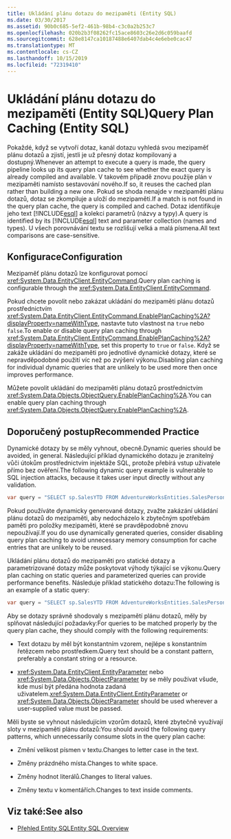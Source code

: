 ```yaml
---
title: Ukládání plánu dotazu do mezipaměti (Entity SQL)
ms.date: 03/30/2017
ms.assetid: 90b0c685-5ef2-461b-98b4-c3c0a2b253c7
ms.openlocfilehash: 020b2b3f08262fc15ace8603c26e2d6c059baafd
ms.sourcegitcommit: 628e8147ca10187488e6407dab4c4e6ebe0cac47
ms.translationtype: MT
ms.contentlocale: cs-CZ
ms.lasthandoff: 10/15/2019
ms.locfileid: "72319410"
---
```

# <a name="query-plan-caching-entity-sql"></a><span data-ttu-id="c1383-102">Ukládání plánu dotazu do mezipaměti (Entity SQL)</span><span class="sxs-lookup"><span data-stu-id="c1383-102">Query Plan Caching (Entity SQL)</span></span>
<span data-ttu-id="c1383-103">Pokaždé, když se vytvoří dotaz, kanál dotazu vyhledá svou mezipaměť plánu dotazů a zjistí, jestli je už přesný dotaz kompilovaný a dostupný.</span><span class="sxs-lookup"><span data-stu-id="c1383-103">Whenever an attempt to execute a query is made, the query pipeline looks up its query plan cache to see whether the exact query is already compiled and available.</span></span> <span data-ttu-id="c1383-104">V takovém případě znovu použije plán v mezipaměti namísto sestavování nového.</span><span class="sxs-lookup"><span data-stu-id="c1383-104">If so, it reuses the cached plan rather than building a new one.</span></span> <span data-ttu-id="c1383-105">Pokud se shoda nenajde v mezipaměti plánu dotazů, dotaz se zkompiluje a uloží do mezipaměti.</span><span class="sxs-lookup"><span data-stu-id="c1383-105">If a match is not found in the query plan cache, the query is compiled and cached.</span></span> <span data-ttu-id="c1383-106">Dotaz identifikuje jeho text [!INCLUDE[esql](../../../../../../includes/esql-md.md)] a kolekci parametrů (názvy a typy).</span><span class="sxs-lookup"><span data-stu-id="c1383-106">A query is identified by its [!INCLUDE[esql](../../../../../../includes/esql-md.md)] text and parameter collection (names and types).</span></span> <span data-ttu-id="c1383-107">U všech porovnávání textu se rozlišují velká a malá písmena.</span><span class="sxs-lookup"><span data-stu-id="c1383-107">All text comparisons are case-sensitive.</span></span>  
  
## <a name="configuration"></a><span data-ttu-id="c1383-108">Konfigurace</span><span class="sxs-lookup"><span data-stu-id="c1383-108">Configuration</span></span>  
 <span data-ttu-id="c1383-109">Mezipaměť plánu dotazů lze konfigurovat pomocí <xref:System.Data.EntityClient.EntityCommand>.</span><span class="sxs-lookup"><span data-stu-id="c1383-109">Query plan caching is configurable through the <xref:System.Data.EntityClient.EntityCommand>.</span></span>  
  
 <span data-ttu-id="c1383-110">Pokud chcete povolit nebo zakázat ukládání do mezipaměti plánu dotazů prostřednictvím <xref:System.Data.EntityClient.EntityCommand.EnablePlanCaching%2A?displayProperty=nameWithType>, nastavte tuto vlastnost na `true` nebo `false`.</span><span class="sxs-lookup"><span data-stu-id="c1383-110">To enable or disable query plan caching through <xref:System.Data.EntityClient.EntityCommand.EnablePlanCaching%2A?displayProperty=nameWithType>, set this property to `true` or `false`.</span></span> <span data-ttu-id="c1383-111">Když se zakáže ukládání do mezipaměti pro jednotlivé dynamické dotazy, které se nepravděpodobné použití víc než po zvýšení výkonu.</span><span class="sxs-lookup"><span data-stu-id="c1383-111">Disabling plan caching for individual dynamic queries that are unlikely to be used more then once improves performance.</span></span>  
  
 <span data-ttu-id="c1383-112">Můžete povolit ukládání do mezipaměti plánu dotazů prostřednictvím <xref:System.Data.Objects.ObjectQuery.EnablePlanCaching%2A>.</span><span class="sxs-lookup"><span data-stu-id="c1383-112">You can enable query plan caching through <xref:System.Data.Objects.ObjectQuery.EnablePlanCaching%2A>.</span></span>  
  
## <a name="recommended-practice"></a><span data-ttu-id="c1383-113">Doporučený postup</span><span class="sxs-lookup"><span data-stu-id="c1383-113">Recommended Practice</span></span>  
 <span data-ttu-id="c1383-114">Dynamické dotazy by se měly vyhnout, obecně.</span><span class="sxs-lookup"><span data-stu-id="c1383-114">Dynamic queries should be avoided, in general.</span></span> <span data-ttu-id="c1383-115">Následující příklad dynamického dotazu je zranitelný vůči útokům prostřednictvím injektáže SQL, protože přebírá vstup uživatele přímo bez ověření.</span><span class="sxs-lookup"><span data-stu-id="c1383-115">The following dynamic query example is vulnerable to SQL injection attacks, because it takes user input directly without any validation.</span></span>  
  
 ```csharp
 var query = "SELECT sp.SalesYTD FROM AdventureWorksEntities.SalesPerson as sp WHERE sp.EmployeeID = " + employeeTextBox.Text;  
 ```
 
 <span data-ttu-id="c1383-116">Pokud používáte dynamicky generované dotazy, zvažte zakázání ukládání plánu dotazů do mezipaměti, aby nedocházelo k zbytečným spotřebám paměti pro položky mezipaměti, které se pravděpodobně znovu nepoužívají.</span><span class="sxs-lookup"><span data-stu-id="c1383-116">If you do use dynamically generated queries, consider disabling query plan caching to avoid unnecessary memory consumption for cache entries that are unlikely to be reused.</span></span>  
  
 <span data-ttu-id="c1383-117">Ukládání plánu dotazů do mezipaměti pro statické dotazy a parametrizované dotazy může poskytovat výhody týkající se výkonu.</span><span class="sxs-lookup"><span data-stu-id="c1383-117">Query plan caching on static queries and parameterized queries can provide performance benefits.</span></span> <span data-ttu-id="c1383-118">Následuje příklad statického dotazu:</span><span class="sxs-lookup"><span data-stu-id="c1383-118">The following is an example of a static query:</span></span>  
  
```csharp
var query = "SELECT sp.SalesYTD FROM AdventureWorksEntities.SalesPerson as sp";  
```  
  
 <span data-ttu-id="c1383-119">Aby se dotazy správně shodovaly s mezipamětí plánu dotazů, měly by splňovat následující požadavky:</span><span class="sxs-lookup"><span data-stu-id="c1383-119">For queries to be matched properly by the query plan cache, they should comply with the following requirements:</span></span>  
  
- <span data-ttu-id="c1383-120">Text dotazu by měl být konstantním vzorem, nejlépe s konstantním řetězcem nebo prostředkem.</span><span class="sxs-lookup"><span data-stu-id="c1383-120">Query text should be a constant pattern, preferably a constant string or a resource.</span></span>  
  
- <span data-ttu-id="c1383-121"><xref:System.Data.EntityClient.EntityParameter> nebo <xref:System.Data.Objects.ObjectParameter> by se měly používat všude, kde musí být předána hodnota zadaná uživatelem.</span><span class="sxs-lookup"><span data-stu-id="c1383-121"><xref:System.Data.EntityClient.EntityParameter> or <xref:System.Data.Objects.ObjectParameter> should be used wherever a user-supplied value must be passed.</span></span>  
  
 <span data-ttu-id="c1383-122">Měli byste se vyhnout následujícím vzorům dotazů, které zbytečně využívají sloty v mezipaměti plánu dotazů:</span><span class="sxs-lookup"><span data-stu-id="c1383-122">You should avoid the following query patterns, which unnecessarily consume slots in the query plan cache:</span></span>  
  
- <span data-ttu-id="c1383-123">Změní velikost písmen v textu.</span><span class="sxs-lookup"><span data-stu-id="c1383-123">Changes to letter case in the text.</span></span>  
  
- <span data-ttu-id="c1383-124">Změny prázdného místa.</span><span class="sxs-lookup"><span data-stu-id="c1383-124">Changes to white space.</span></span>  
  
- <span data-ttu-id="c1383-125">Změny hodnot literálů.</span><span class="sxs-lookup"><span data-stu-id="c1383-125">Changes to literal values.</span></span>  
  
- <span data-ttu-id="c1383-126">Změny textu v komentářích.</span><span class="sxs-lookup"><span data-stu-id="c1383-126">Changes to text inside comments.</span></span>  
  
## <a name="see-also"></a><span data-ttu-id="c1383-127">Viz také:</span><span class="sxs-lookup"><span data-stu-id="c1383-127">See also</span></span>

- [<span data-ttu-id="c1383-128">Přehled Entity SQL</span><span class="sxs-lookup"><span data-stu-id="c1383-128">Entity SQL Overview</span></span>](entity-sql-overview.md)
